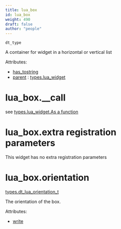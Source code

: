 ```yaml
---
title: lua_box
id: lua_box
weight: 490
draft: false
author: "people"
---
```


`dt_type`

A container for widget in a horizontal or vertical list

Attributes:

* [has_tostring](../attributes#has_tostring)
* [parent](../attributes#parent) : [types.lua_widget](../types/lua_widget)

# lua_box.\_\_call
see [types.lua_widget.As a function](../types/lua_widget#lua_widgetas-a-function)

# lua_box.extra registration parameters
This widget has no extra registration parameters

# lua_box.orientation

[types.dt_lua_orientation_t](../types/dt_lua_orientation_t)

The orientation of the box.

Attributes:

* [write](../attributes#write)
